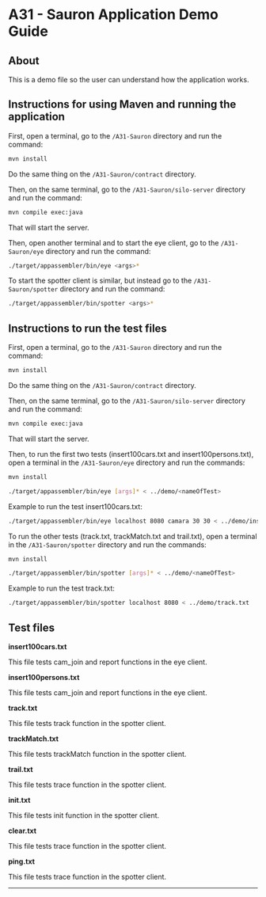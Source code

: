 # A31 - Sauron Application Demo Guide

## About

This is a demo file so the user can understand how the application works.

## Instructions for using Maven and running the application

First, open a terminal, go to the ```/A31-Sauron``` directory and run the command:
```bash
mvn install
``` 


Do the same thing on the ```/A31-Sauron/contract``` directory.


Then, on the same terminal, go to the ```/A31-Sauron/silo-server``` directory and run the command:
```bash
mvn compile exec:java
``` 

That will start the server.

Then, open another terminal and to start the eye client, go to the ```/A31-Sauron/eye``` directory and run the command:
```bash
./target/appassembler/bin/eye <args>*
```

To start the spotter client is similar, but instead go to the ```/A31-Sauron/spotter``` directory and run the command:
```bash
./target/appassembler/bin/spotter <args>*
```

## Instructions to run the test files

First, open a terminal, go to the ```/A31-Sauron``` directory and run the command:
```bash
mvn install
``` 


Do the same thing on the ```/A31-Sauron/contract``` directory.


Then, on the same terminal, go to the ```/A31-Sauron/silo-server``` directory and run the command:
```bash
mvn compile exec:java
``` 

That will start the server.


Then, to run the first two tests (insert100cars.txt and insert100persons.txt), open a terminal in the ```/A31-Sauron/eye``` directory and run the commands:
```bash
mvn install
``` 
```bash
./target/appassembler/bin/eye [args]* < ../demo/<nameOfTest>
```


Example to run the test insert100cars.txt: 

```bash
./target/appassembler/bin/eye localhost 8080 camara 30 30 < ../demo/insert100cars.txt
```

To run the other tests (track.txt, trackMatch.txt and trail.txt), open a terminal in the ```/A31-Sauron/spotter``` directory and run the commands:
```bash
mvn install
``` 
```bash
./target/appassembler/bin/spotter [args]* < ../demo/<nameOfTest>
```

Example to run the test track.txt:
```bash
./target/appassembler/bin/spotter localhost 8080 < ../demo/track.txt
``` 

## Test files

**insert100cars.txt** 

  This file tests cam_join and report functions in the eye client.
  
**insert100persons.txt**

  This file tests cam_join and report functions in the eye client.
  
**track.txt**

  This file tests track function in the spotter client.
  
**trackMatch.txt**

  This file tests trackMatch function in the spotter client.
  
**trail.txt**

  This file tests trace function in the spotter client.
  
**init.txt**

  This file tests init function in the spotter client.
  
**clear.txt**

  This file tests trace function in the spotter client.
  
**ping.txt**

  This file tests trace function in the spotter client.
 
----

